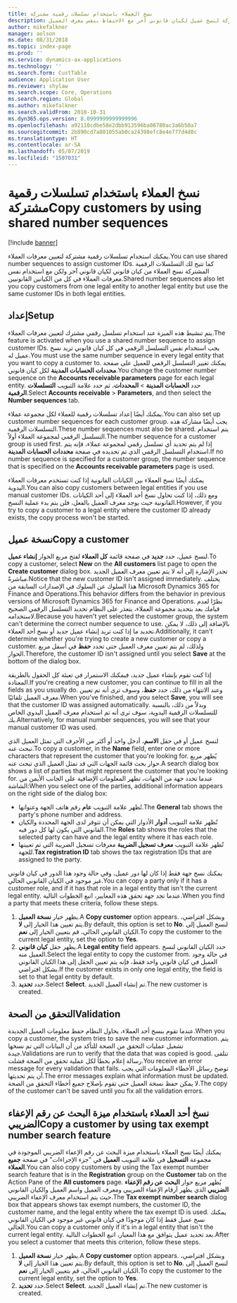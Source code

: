```yaml
---
title: نسخ العملاء باستخدام تسلسلات رقمية مشتركة
description: يشرح هذا المقال كيفية استخدام تسلسلات رقمية مشتركة لنسخ عميل لكيان قانوني آخر مع الاحتفاظ بنفس معرف العميل.
author: mikefalkner
manager: aolson
ms.date: 08/31/2018
ms.topic: index-page
ms.prod: ''
ms.service: dynamics-ax-applications
ms.technology: ''
ms.search.form: CustTable
audience: Application User
ms.reviewer: shylaw
ms.search.scope: Core, Operations
ms.search.region: Global
ms.author: mikefalkner
ms.search.validFrom: 2018-10-31
ms.dyn365.ops.version: 8.0999999999999996
ms.openlocfilehash: a92110cdbe58e2dbb913596ba08780ac3a6b50a7
ms.sourcegitcommit: 2b890cd7a801055ab0ca24398efc8e4e777d4d8c
ms.translationtype: HT
ms.contentlocale: ar-SA
ms.lasthandoff: 05/07/2019
ms.locfileid: "1507031"
---
```

# <a name="copy-customers-by-using-shared-number-sequences"></a><span data-ttu-id="d943a-103">نسخ العملاء باستخدام تسلسلات رقمية مشتركة</span><span class="sxs-lookup"><span data-stu-id="d943a-103">Copy customers by using shared number sequences</span></span>

[!include [banner](../includes/banner.md)]

<span data-ttu-id="d943a-104">يمكنك استخدام تسلسلات رقمية مشتركة لتعيين معرفات العملاء.</span><span class="sxs-lookup"><span data-stu-id="d943a-104">You can use shared number sequences to assign customer IDs.</span></span> <span data-ttu-id="d943a-105">كما تتيح لك التسلسلات الرقمية المشتركة نسخ العملاء من كيان قانوني لكيان قانوني آخر ولكن مع استخدام نفس معرفات العملاء في كل من الكيانين القانونيين.</span><span class="sxs-lookup"><span data-stu-id="d943a-105">Shared number sequences also let you copy customers from one legal entity to another legal entity but use the same customer IDs in both legal entities.</span></span>

## <a name="setup"></a><span data-ttu-id="d943a-106">إعداد</span><span class="sxs-lookup"><span data-stu-id="d943a-106">Setup</span></span>

<span data-ttu-id="d943a-107">يتم تنشيط هذه الميزة عند استخدام تسلسل رقمي مشترك لتعيين معرفات العملاء.</span><span class="sxs-lookup"><span data-stu-id="d943a-107">The feature is activated when you use a shared number sequence to assign customer IDs.</span></span> <span data-ttu-id="d943a-108">يجب استخدام نفس التسلسل الرقمي في كل كيان قانوني تريد نسخ عميل له.</span><span class="sxs-lookup"><span data-stu-id="d943a-108">You must use the same number sequence in every legal entity that you want to copy a customer to.</span></span> <span data-ttu-id="d943a-109">يمكنك تغيير التسلسل الرقمي للعميل على صفحة **محددات الحسابات المدينة** لكل كيان قانوني.</span><span class="sxs-lookup"><span data-stu-id="d943a-109">You change the customer number sequence on the **Accounts receivable parameters** page for each legal entity.</span></span> <span data-ttu-id="d943a-110">حدد **الحسابات المدينة** \> **المحددات**، ثم حدد علامة التبويب **التسلسلات الرقمية**.</span><span class="sxs-lookup"><span data-stu-id="d943a-110">Select **Accounts receivable** \> **Parameters**, and then select the **Number sequences** tab.</span></span>

<span data-ttu-id="d943a-111">يمكنك أيضًا إعداد تسلسلات رقمية للعملاء لكل مجموعة عملاء.</span><span class="sxs-lookup"><span data-stu-id="d943a-111">You can also set up customer number sequences for each customer group.</span></span> <span data-ttu-id="d943a-112">يجب أيضًا مشاركة هذه التسلسلات الرقمية.</span><span class="sxs-lookup"><span data-stu-id="d943a-112">These number sequences must also be shared.</span></span> <span data-ttu-id="d943a-113">يتم استخدام التسلسل الرقمي لمجموعة العملاء أولاً.</span><span class="sxs-lookup"><span data-stu-id="d943a-113">The number sequence for a customer group is used first.</span></span> <span data-ttu-id="d943a-114">إذا لم يتم تحديد أي تسلسل رقمي لمجموعة عملاء، فإنه يتم استخدام التسلسل الرقمي الذي تم تحديده في صفحة **محددات الحسابات المدينة**.</span><span class="sxs-lookup"><span data-stu-id="d943a-114">If no number sequence is specified for a customer group, the number sequence that is specified on the **Accounts receivable parameters** page is used.</span></span>

<span data-ttu-id="d943a-115">يمكنك أيضًا نسخ العملاء بين الكيانات القانونية إذا كنت تستخدم معرفات العملاء اليدوية.</span><span class="sxs-lookup"><span data-stu-id="d943a-115">You can also copy customers between legal entities if you use manual customer IDs.</span></span> <span data-ttu-id="d943a-116">ومع ذلك، إذا كنت تحاول نسخ أحد العملاء إلى أحد الكيانات القانونية حيث يوجد معرف العميل بالفعل، فلن يتم بدء عملية النسخ.</span><span class="sxs-lookup"><span data-stu-id="d943a-116">However, if you try to copy a customer to a legal entity where the customer ID already exists, the copy process won't be started.</span></span>

## <a name="copy-a-customer"></a><span data-ttu-id="d943a-117">نسخة عميل</span><span class="sxs-lookup"><span data-stu-id="d943a-117">Copy a customer</span></span>

<span data-ttu-id="d943a-118">لنسخ عميل، حدد **جديد** في صفحة قائمة **كل العملاء** لفتح مربع الحوار **إنشاء عميل**.</span><span class="sxs-lookup"><span data-stu-id="d943a-118">To copy a customer, select **New** on the **All customers** list page to open the **Create customer** dialog box.</span></span> <span data-ttu-id="d943a-119">تجدر الإشارة إلى أنه لا يتم تعيين معرف العميل الجديد مباشرةً.</span><span class="sxs-lookup"><span data-stu-id="d943a-119">Notice that the new customer ID isn't assigned immediately.</span></span> <span data-ttu-id="d943a-120">يختلف هذا السلوك عن السلوك في الإصدارات السابقة من Microsoft Dynamics 365 for Finance and Operations.</span><span class="sxs-lookup"><span data-stu-id="d943a-120">This behavior differs from the behavior in previous versions of Microsoft Dynamics 365 for Finance and Operations.</span></span> <span data-ttu-id="d943a-121">نظرًا لعدم قيامك بعد بتحديد مجموعة العملاء، يتعذر على النظام تحديد التسلسل الرقمي الصحيح لاستخدامه.</span><span class="sxs-lookup"><span data-stu-id="d943a-121">Because you haven't yet selected the customer group, the system can't determine the correct number sequence to use.</span></span> <span data-ttu-id="d943a-122">بالإضافة إلى ذلك، لا يمكن تحديد ما إذا كنت تريد إنشاء عميل جديد أو نسخ أحد العملاء.</span><span class="sxs-lookup"><span data-stu-id="d943a-122">Additionally, it can't determine whether you're trying to create a new customer or copy a customer.</span></span> <span data-ttu-id="d943a-123">ولذلك، لم يتم تعيين معرف العميل حتى تحدد **حفظ** في أسفل مربع الحوار.</span><span class="sxs-lookup"><span data-stu-id="d943a-123">Therefore, the customer ID isn't assigned until you select **Save** at the bottom of the dialog box.</span></span>

<span data-ttu-id="d943a-124">إذا كنت تقوم بإنشاء عميل جديد، فيمكنك الاستمرار في تعبئة كل الحقول بالطريقة المعتادة.</span><span class="sxs-lookup"><span data-stu-id="d943a-124">If you're creating a new customer, you can continue to fill in all the fields as you usually do.</span></span> <span data-ttu-id="d943a-125">وعند الانتهاء من ذلك، حدد **حفظ**، وسوف ترى أنه تم تعيين معرف العميل تلقائيًا.</span><span class="sxs-lookup"><span data-stu-id="d943a-125">When you've finished, and you select **Save**, you will see that the customer ID was assigned automatically.</span></span> <span data-ttu-id="d943a-126">وبدلاً من ذلك، بالنسبة للتسلسلات الرقمية اليدوية، سوف ترى أنه تم استخدام معرف العميل اليدوي الخاص بك.</span><span class="sxs-lookup"><span data-stu-id="d943a-126">Alternatively, for manual number sequences, you will see that your manual customer ID was used.</span></span>

<span data-ttu-id="d943a-127">لنسخ عميل أو في حقل **الاسم**، أدخل واحد أو أكثر من الأحرف التي تمثل العميل الذي تبحث عنه.</span><span class="sxs-lookup"><span data-stu-id="d943a-127">To copy a customer, in the **Name** field, enter one or more characters that represent the customer that you're looking for.</span></span> <span data-ttu-id="d943a-128">يُظهر مربع حوار بحث قائمة الجهات التي قد تمثل العميل الذي تبحث عنه.</span><span class="sxs-lookup"><span data-stu-id="d943a-128">A search dialog box shows a list of parties that might represent the customer that you're looking for.</span></span> <span data-ttu-id="d943a-129">عندما تحدد جهة من الجهات، تظهر المعلومات الإضافية على الجانب الأيمن من الشاشة:</span><span class="sxs-lookup"><span data-stu-id="d943a-129">When you select one of the parties, additional information appears on the right side of the dialog box:</span></span>

- <span data-ttu-id="d943a-130">تُظهر علامة التبويب **عام** رقم هاتف الجهة وعنوانها.</span><span class="sxs-lookup"><span data-stu-id="d943a-130">The **General** tab shows the party's phone number and address.</span></span>
- <span data-ttu-id="d943a-131">تُظهر علامة التبويب **أدوار** الأدوار التي يمكن أن تتوفر لدى الجهة المحددة والكيان القانوني التي يكون لها كل دور فيه.</span><span class="sxs-lookup"><span data-stu-id="d943a-131">The **Roles** tab shows the roles that the selected party can have and the legal entity where it has each role.</span></span>
- <span data-ttu-id="d943a-132">تُظهر علامة التبويب **معرف تسجيل الضريبة** معرفات تسجيل الضريبة التي تم تعيينها للجهة.</span><span class="sxs-lookup"><span data-stu-id="d943a-132">**Tax registration ID** tab shows the tax registration IDs that are assigned to the party.</span></span>

<span data-ttu-id="d943a-133">يمكنك نسخ جهة فقط إذا كان لها دور عميل، وفي حالة وجود هذا الدور في كيان قانوني غير موجود في الكيان القانوني الحالي.</span><span class="sxs-lookup"><span data-stu-id="d943a-133">You can copy a party only if it has a customer role, and if it has that role in a legal entity that isn't the current legal entity.</span></span> <span data-ttu-id="d943a-134">عندما تجد جهة تحقق هذه المعايير، اتبع الخطوات التالية.</span><span class="sxs-lookup"><span data-stu-id="d943a-134">When you find a party that meets these criteria, follow these steps.</span></span>

1. <span data-ttu-id="d943a-135">يظهر خيار **نسخة العميل**.</span><span class="sxs-lookup"><span data-stu-id="d943a-135">A **Copy customer** option appears.</span></span> <span data-ttu-id="d943a-136">وبشكل افتراضي، يتم تعيين هذا الخيار إلى **لا**.</span><span class="sxs-lookup"><span data-stu-id="d943a-136">By default, this option is set to **No**.</span></span> <span data-ttu-id="d943a-137">لنسخ العميل إلى الكيان القانوني الحالي، قم بتعيين الخيار إلى **نعم**.</span><span class="sxs-lookup"><span data-stu-id="d943a-137">To copy the customer to the current legal entity, set the option to **Yes**.</span></span> 
2. <span data-ttu-id="d943a-138">يظهر حقل **كيان قانوني**.</span><span class="sxs-lookup"><span data-stu-id="d943a-138">A **Legal entity** field appears.</span></span> <span data-ttu-id="d943a-139">حدد الكيان القانوني لنسخ العميل منه.</span><span class="sxs-lookup"><span data-stu-id="d943a-139">Select the legal entity to copy the customer from.</span></span> <span data-ttu-id="d943a-140">في حالة وجود العميل في كيان قانوني واحد فقط، فإنه يتم تعيين الحقل إلى هذا الكيان القانوني بشكل افتراضي.</span><span class="sxs-lookup"><span data-stu-id="d943a-140">If the customer exists in only one legal entity, the field is set to that legal entity by default.</span></span>
3. <span data-ttu-id="d943a-141">حدد **تحديد**.</span><span class="sxs-lookup"><span data-stu-id="d943a-141">Select **Select**.</span></span> <span data-ttu-id="d943a-142">تم إنشاء العميل الجديد.</span><span class="sxs-lookup"><span data-stu-id="d943a-142">The new customer is created.</span></span>

## <a name="validation"></a><span data-ttu-id="d943a-143">التحقق من الصحة</span><span class="sxs-lookup"><span data-stu-id="d943a-143">Validation</span></span>

<span data-ttu-id="d943a-144">عندما تقوم بنسخ أحد العملاء، يحاول النظام حفظ معلومات العميل الجديدة.</span><span class="sxs-lookup"><span data-stu-id="d943a-144">When you copy a customer, the system tries to save the new customer information.</span></span> <span data-ttu-id="d943a-145">يتم تشغيل عمليات التحقق من الصحة للتأكد من أن البيانات التي تم نسخها جيدة.</span><span class="sxs-lookup"><span data-stu-id="d943a-145">Validations are run to verify that the data that was copied is good.</span></span> <span data-ttu-id="d943a-146">تتلقى رسالة إعلام بخطأ لكل عملية تحقق من الصحة فشلت.</span><span class="sxs-lookup"><span data-stu-id="d943a-146">You receive an error message for every validation that fails.</span></span> <span data-ttu-id="d943a-147">توضح رسائل الأخطاء المعلومات التي يجب أن يتم تحديثها.</span><span class="sxs-lookup"><span data-stu-id="d943a-147">The error messages explain what information must be updated.</span></span> <span data-ttu-id="d943a-148">لا يمكن حفظ نسخة العميل حتى تقوم بإصلاح جميع أخطاء التحقق من الصحة.</span><span class="sxs-lookup"><span data-stu-id="d943a-148">The copy of the customer can't be saved until you fix all the validation errors.</span></span>

## <a name="copy-a-customer-by-using-tax-exempt-number-search-feature"></a><span data-ttu-id="d943a-149">نسخ أحد العملاء باستخدام ميزة البحث عن رقم الإعفاء الضريبي</span><span class="sxs-lookup"><span data-stu-id="d943a-149">Copy a customer by using tax exempt number search feature</span></span>

<span data-ttu-id="d943a-150">يمكنك أيضًا نسخ العملاء باستخدام ميزة البحث عن رقم الإعفاء الضريبي الموجودة في مجموعة **التسجيل** في علامة التبويب **العميل** في "جزء الإجراءات" في صفحة **جميع العملاء**.</span><span class="sxs-lookup"><span data-stu-id="d943a-150">You can also copy customers by using the Tax exempt number search feature that is in the **Registration** group on the **Customer** tab on the Action Pane of the **All customers** page.</span></span> <span data-ttu-id="d943a-151">يُظهر مربع حوار **البحث عن رقم الإعفاء الضريبي** الذي يظهر أرقام الإعفاء الضريبي ومعرف العميل واسم العميل والكيان القانوني حيث يتم استخدام معرف الإعفاء الضريبي.</span><span class="sxs-lookup"><span data-stu-id="d943a-151">The **Tax exempt number search** dialog box that appears shows tax exempt numbers, the customer ID, the customer name, and the legal entity where the tax exempt ID is used.</span></span> <span data-ttu-id="d943a-152">يمكنك نسخ عميل فقط إذا كان موجودًا في كيان قانوني غير موجود في الكيان القانوني الحالي.</span><span class="sxs-lookup"><span data-stu-id="d943a-152">You can copy a customer only if it's in a legal entity that isn't the current legal entity.</span></span> <span data-ttu-id="d943a-153">بعد تحديد عميل يتوافق مع هذا المعيار، اتبع الخطوات التالية.</span><span class="sxs-lookup"><span data-stu-id="d943a-153">After you select a customer that meets this criterion, follow these steps.</span></span>

1. <span data-ttu-id="d943a-154">يظهر خيار **نسخة العميل**.</span><span class="sxs-lookup"><span data-stu-id="d943a-154">A **Copy customer** option appears.</span></span> <span data-ttu-id="d943a-155">وبشكل افتراضي، يتم تعيين هذا الخيار إلى **لا**.</span><span class="sxs-lookup"><span data-stu-id="d943a-155">By default, this option is set to **No**.</span></span> <span data-ttu-id="d943a-156">لنسخ العميل إلى الكيان القانوني الحالي، قم بتعيين الخيار إلى **نعم**.</span><span class="sxs-lookup"><span data-stu-id="d943a-156">To copy the customer to the current legal entity, set the option to **Yes**.</span></span> 
2. <span data-ttu-id="d943a-157">حدد **تحديد**.</span><span class="sxs-lookup"><span data-stu-id="d943a-157">Select **Select**.</span></span> <span data-ttu-id="d943a-158">تم إنشاء العميل الجديد.</span><span class="sxs-lookup"><span data-stu-id="d943a-158">The new customer is created.</span></span>

